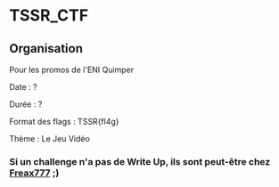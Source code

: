 # TSSR_CTF
## Organisation

Pour les promos de l'ENI Quimper

Date : ?

Durée : ?

Format des flags : TSSR{fl4g}

Thème : Le Jeu Vidéo

### Si un challenge n'a pas de Write Up, ils sont peut-être chez [Freax777](https://github.com/Freax777/CTF_EVENT) ;)
